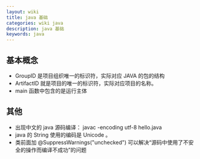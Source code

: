 ```yaml
---
layout: wiki
title: java 基础
categories: wiki java
description: java 基础
keywords: java
---
```


## 基本概念

+ GroupID 是项目组织唯一的标识符，实际对应 JAVA 的包的结构
+ ArtifactID 就是项目的唯一的标识符，实际对应项目的名称。
+ main 函数中包含的是运行主体


## 其他

+ 出现中文的 java 源码编译： javac -encoding utf-8 hello.java 
+ java 的 String 使用的编码是 Unicode 。
+ 类前面加 @SuppressWarnings("unchecked") 可以解决“源码中使用了不安全的操作而编译不成功”的问题